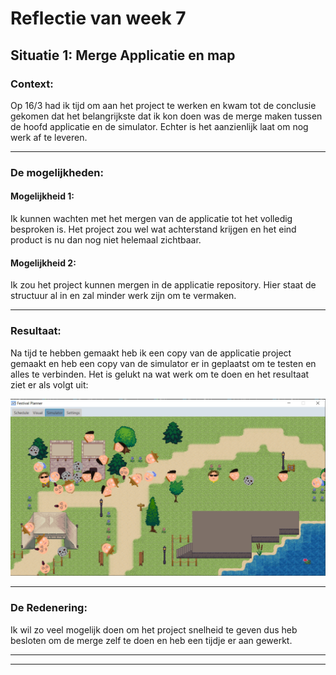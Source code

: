 # Reflectie van week 7

## Situatie 1: Merge Applicatie en map
### Context:
Op 16/3 had ik tijd om aan het project te werken en kwam tot de conclusie gekomen dat het belangrijkste dat ik kon doen was de merge maken tussen de hoofd applicatie en de simulator. Echter is het aanzienlijk laat om nog werk af te leveren.
___
### De mogelijkheden:

#### Mogelijkheid 1:
Ik kunnen wachten met het mergen van de applicatie tot het volledig besproken is. Het project zou wel wat achterstand krijgen en het eind product is nu dan nog niet helemaal zichtbaar. 

#### Mogelijkheid 2:
Ik zou het project kunnen mergen in de applicatie repository. Hier staat de structuur al in en zal minder werk zijn om te vermaken.

___
### Resultaat:
Na tijd te hebben gemaakt heb ik een copy van de applicatie project gemaakt en heb een copy van de simulator er in geplaatst om te testen en alles te verbinden. Het is gelukt na wat werk om te doen en het resultaat ziet er als volgt uit:

![alt text](simApp.png "Simulator in application")
___
### De Redenering:
Ik wil zo veel mogelijk doen om het project snelheid te geven dus heb besloten om de merge zelf te doen en heb een tijdje er aan gewerkt.

---
---